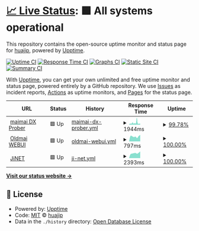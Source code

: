 # [📈 Live Status](https://uptime.fufubot.com): <!--live status--> **🟩 All systems operational**

This repository contains the open-source uptime monitor and status page for [huajip](https://uptime.fufubot.com), powered by [Upptime](https://github.com/upptime/upptime).

[![Uptime CI](https://github.com/huajip/uptime/workflows/Uptime%20CI/badge.svg)](https://github.com/huajip/uptime/actions?query=workflow%3A%22Uptime+CI%22)
[![Response Time CI](https://github.com/huajip/uptime/workflows/Response%20Time%20CI/badge.svg)](https://github.com/huajip/uptime/actions?query=workflow%3A%22Response+Time+CI%22)
[![Graphs CI](https://github.com/huajip/uptime/workflows/Graphs%20CI/badge.svg)](https://github.com/huajip/uptime/actions?query=workflow%3A%22Graphs+CI%22)
[![Static Site CI](https://github.com/huajip/uptime/workflows/Static%20Site%20CI/badge.svg)](https://github.com/huajip/uptime/actions?query=workflow%3A%22Static+Site+CI%22)
[![Summary CI](https://github.com/huajip/uptime/workflows/Summary%20CI/badge.svg)](https://github.com/huajip/uptime/actions?query=workflow%3A%22Summary+CI%22)

With [Upptime](https://upptime.js.org), you can get your own unlimited and free uptime monitor and status page, powered entirely by a GitHub repository. We use [Issues](https://github.com/huajip/uptime/issues) as incident reports, [Actions](https://github.com/huajip/uptime/actions) as uptime monitors, and [Pages](https://uptime.fufubot.com) for the status page.

<!--start: status pages-->
<!-- This summary is generated by Upptime (https://github.com/upptime/upptime) -->
<!-- Do not edit this manually, your changes will be overwritten -->
<!-- prettier-ignore -->
| URL | Status | History | Response Time | Uptime |
| --- | ------ | ------- | ------------- | ------ |
| <img alt="" src="https://icons.duckduckgo.com/ip3/www.diving-fish.com.ico" height="13"> [maimai DX Prober](https://www.diving-fish.com/api/maimaidxprober/message) | 🟩 Up | [maimai-dx-prober.yml](https://github.com/huajip/uptime/commits/HEAD/history/maimai-dx-prober.yml) | <details><summary><img alt="Response time graph" src="./graphs/maimai-dx-prober/response-time-week.png" height="20"> 1944ms</summary><br><a href="https://uptime.fufubot.com/history/maimai-dx-prober"><img alt="Response time 2913" src="https://img.shields.io/endpoint?url=https%3A%2F%2Fraw.githubusercontent.com%2Fhuajip%2Fuptime%2FHEAD%2Fapi%2Fmaimai-dx-prober%2Fresponse-time.json"></a><br><a href="https://uptime.fufubot.com/history/maimai-dx-prober"><img alt="24-hour response time 1135" src="https://img.shields.io/endpoint?url=https%3A%2F%2Fraw.githubusercontent.com%2Fhuajip%2Fuptime%2FHEAD%2Fapi%2Fmaimai-dx-prober%2Fresponse-time-day.json"></a><br><a href="https://uptime.fufubot.com/history/maimai-dx-prober"><img alt="7-day response time 1944" src="https://img.shields.io/endpoint?url=https%3A%2F%2Fraw.githubusercontent.com%2Fhuajip%2Fuptime%2FHEAD%2Fapi%2Fmaimai-dx-prober%2Fresponse-time-week.json"></a><br><a href="https://uptime.fufubot.com/history/maimai-dx-prober"><img alt="30-day response time 8839" src="https://img.shields.io/endpoint?url=https%3A%2F%2Fraw.githubusercontent.com%2Fhuajip%2Fuptime%2FHEAD%2Fapi%2Fmaimai-dx-prober%2Fresponse-time-month.json"></a><br><a href="https://uptime.fufubot.com/history/maimai-dx-prober"><img alt="1-year response time 3371" src="https://img.shields.io/endpoint?url=https%3A%2F%2Fraw.githubusercontent.com%2Fhuajip%2Fuptime%2FHEAD%2Fapi%2Fmaimai-dx-prober%2Fresponse-time-year.json"></a></details> | <details><summary><a href="https://uptime.fufubot.com/history/maimai-dx-prober">99.78%</a></summary><a href="https://uptime.fufubot.com/history/maimai-dx-prober"><img alt="All-time uptime 99.09%" src="https://img.shields.io/endpoint?url=https%3A%2F%2Fraw.githubusercontent.com%2Fhuajip%2Fuptime%2FHEAD%2Fapi%2Fmaimai-dx-prober%2Fuptime.json"></a><br><a href="https://uptime.fufubot.com/history/maimai-dx-prober"><img alt="24-hour uptime 100.00%" src="https://img.shields.io/endpoint?url=https%3A%2F%2Fraw.githubusercontent.com%2Fhuajip%2Fuptime%2FHEAD%2Fapi%2Fmaimai-dx-prober%2Fuptime-day.json"></a><br><a href="https://uptime.fufubot.com/history/maimai-dx-prober"><img alt="7-day uptime 99.78%" src="https://img.shields.io/endpoint?url=https%3A%2F%2Fraw.githubusercontent.com%2Fhuajip%2Fuptime%2FHEAD%2Fapi%2Fmaimai-dx-prober%2Fuptime-week.json"></a><br><a href="https://uptime.fufubot.com/history/maimai-dx-prober"><img alt="30-day uptime 99.56%" src="https://img.shields.io/endpoint?url=https%3A%2F%2Fraw.githubusercontent.com%2Fhuajip%2Fuptime%2FHEAD%2Fapi%2Fmaimai-dx-prober%2Fuptime-month.json"></a><br><a href="https://uptime.fufubot.com/history/maimai-dx-prober"><img alt="1-year uptime 98.22%" src="https://img.shields.io/endpoint?url=https%3A%2F%2Fraw.githubusercontent.com%2Fhuajip%2Fuptime%2FHEAD%2Fapi%2Fmaimai-dx-prober%2Fuptime-year.json"></a></details>
| <img alt="" src="https://icons.duckduckgo.com/ip3/my-aime.cn.ico" height="13"> [Oldmai WEBUI](https://my-aime.cn) | 🟩 Up | [oldmai-webui.yml](https://github.com/huajip/uptime/commits/HEAD/history/oldmai-webui.yml) | <details><summary><img alt="Response time graph" src="./graphs/oldmai-webui/response-time-week.png" height="20"> 797ms</summary><br><a href="https://uptime.fufubot.com/history/oldmai-webui"><img alt="Response time 1452" src="https://img.shields.io/endpoint?url=https%3A%2F%2Fraw.githubusercontent.com%2Fhuajip%2Fuptime%2FHEAD%2Fapi%2Foldmai-webui%2Fresponse-time.json"></a><br><a href="https://uptime.fufubot.com/history/oldmai-webui"><img alt="24-hour response time 943" src="https://img.shields.io/endpoint?url=https%3A%2F%2Fraw.githubusercontent.com%2Fhuajip%2Fuptime%2FHEAD%2Fapi%2Foldmai-webui%2Fresponse-time-day.json"></a><br><a href="https://uptime.fufubot.com/history/oldmai-webui"><img alt="7-day response time 797" src="https://img.shields.io/endpoint?url=https%3A%2F%2Fraw.githubusercontent.com%2Fhuajip%2Fuptime%2FHEAD%2Fapi%2Foldmai-webui%2Fresponse-time-week.json"></a><br><a href="https://uptime.fufubot.com/history/oldmai-webui"><img alt="30-day response time 697" src="https://img.shields.io/endpoint?url=https%3A%2F%2Fraw.githubusercontent.com%2Fhuajip%2Fuptime%2FHEAD%2Fapi%2Foldmai-webui%2Fresponse-time-month.json"></a><br><a href="https://uptime.fufubot.com/history/oldmai-webui"><img alt="1-year response time 1435" src="https://img.shields.io/endpoint?url=https%3A%2F%2Fraw.githubusercontent.com%2Fhuajip%2Fuptime%2FHEAD%2Fapi%2Foldmai-webui%2Fresponse-time-year.json"></a></details> | <details><summary><a href="https://uptime.fufubot.com/history/oldmai-webui">100.00%</a></summary><a href="https://uptime.fufubot.com/history/oldmai-webui"><img alt="All-time uptime 99.91%" src="https://img.shields.io/endpoint?url=https%3A%2F%2Fraw.githubusercontent.com%2Fhuajip%2Fuptime%2FHEAD%2Fapi%2Foldmai-webui%2Fuptime.json"></a><br><a href="https://uptime.fufubot.com/history/oldmai-webui"><img alt="24-hour uptime 100.00%" src="https://img.shields.io/endpoint?url=https%3A%2F%2Fraw.githubusercontent.com%2Fhuajip%2Fuptime%2FHEAD%2Fapi%2Foldmai-webui%2Fuptime-day.json"></a><br><a href="https://uptime.fufubot.com/history/oldmai-webui"><img alt="7-day uptime 100.00%" src="https://img.shields.io/endpoint?url=https%3A%2F%2Fraw.githubusercontent.com%2Fhuajip%2Fuptime%2FHEAD%2Fapi%2Foldmai-webui%2Fuptime-week.json"></a><br><a href="https://uptime.fufubot.com/history/oldmai-webui"><img alt="30-day uptime 100.00%" src="https://img.shields.io/endpoint?url=https%3A%2F%2Fraw.githubusercontent.com%2Fhuajip%2Fuptime%2FHEAD%2Fapi%2Foldmai-webui%2Fuptime-month.json"></a><br><a href="https://uptime.fufubot.com/history/oldmai-webui"><img alt="1-year uptime 99.87%" src="https://img.shields.io/endpoint?url=https%3A%2F%2Fraw.githubusercontent.com%2Fhuajip%2Fuptime%2FHEAD%2Fapi%2Foldmai-webui%2Fuptime-year.json"></a></details>
| <img alt="" src="https://icons.duckduckgo.com/ip3/jinet.wacca.cn.ico" height="13"> [JiNET](http://jinet.wacca.cn) | 🟩 Up | [ji-net.yml](https://github.com/huajip/uptime/commits/HEAD/history/ji-net.yml) | <details><summary><img alt="Response time graph" src="./graphs/ji-net/response-time-week.png" height="20"> 2393ms</summary><br><a href="https://uptime.fufubot.com/history/ji-net"><img alt="Response time 2161" src="https://img.shields.io/endpoint?url=https%3A%2F%2Fraw.githubusercontent.com%2Fhuajip%2Fuptime%2FHEAD%2Fapi%2Fji-net%2Fresponse-time.json"></a><br><a href="https://uptime.fufubot.com/history/ji-net"><img alt="24-hour response time 2409" src="https://img.shields.io/endpoint?url=https%3A%2F%2Fraw.githubusercontent.com%2Fhuajip%2Fuptime%2FHEAD%2Fapi%2Fji-net%2Fresponse-time-day.json"></a><br><a href="https://uptime.fufubot.com/history/ji-net"><img alt="7-day response time 2393" src="https://img.shields.io/endpoint?url=https%3A%2F%2Fraw.githubusercontent.com%2Fhuajip%2Fuptime%2FHEAD%2Fapi%2Fji-net%2Fresponse-time-week.json"></a><br><a href="https://uptime.fufubot.com/history/ji-net"><img alt="30-day response time 2240" src="https://img.shields.io/endpoint?url=https%3A%2F%2Fraw.githubusercontent.com%2Fhuajip%2Fuptime%2FHEAD%2Fapi%2Fji-net%2Fresponse-time-month.json"></a><br><a href="https://uptime.fufubot.com/history/ji-net"><img alt="1-year response time 2201" src="https://img.shields.io/endpoint?url=https%3A%2F%2Fraw.githubusercontent.com%2Fhuajip%2Fuptime%2FHEAD%2Fapi%2Fji-net%2Fresponse-time-year.json"></a></details> | <details><summary><a href="https://uptime.fufubot.com/history/ji-net">100.00%</a></summary><a href="https://uptime.fufubot.com/history/ji-net"><img alt="All-time uptime 99.90%" src="https://img.shields.io/endpoint?url=https%3A%2F%2Fraw.githubusercontent.com%2Fhuajip%2Fuptime%2FHEAD%2Fapi%2Fji-net%2Fuptime.json"></a><br><a href="https://uptime.fufubot.com/history/ji-net"><img alt="24-hour uptime 100.00%" src="https://img.shields.io/endpoint?url=https%3A%2F%2Fraw.githubusercontent.com%2Fhuajip%2Fuptime%2FHEAD%2Fapi%2Fji-net%2Fuptime-day.json"></a><br><a href="https://uptime.fufubot.com/history/ji-net"><img alt="7-day uptime 100.00%" src="https://img.shields.io/endpoint?url=https%3A%2F%2Fraw.githubusercontent.com%2Fhuajip%2Fuptime%2FHEAD%2Fapi%2Fji-net%2Fuptime-week.json"></a><br><a href="https://uptime.fufubot.com/history/ji-net"><img alt="30-day uptime 100.00%" src="https://img.shields.io/endpoint?url=https%3A%2F%2Fraw.githubusercontent.com%2Fhuajip%2Fuptime%2FHEAD%2Fapi%2Fji-net%2Fuptime-month.json"></a><br><a href="https://uptime.fufubot.com/history/ji-net"><img alt="1-year uptime 99.78%" src="https://img.shields.io/endpoint?url=https%3A%2F%2Fraw.githubusercontent.com%2Fhuajip%2Fuptime%2FHEAD%2Fapi%2Fji-net%2Fuptime-year.json"></a></details>

<!--end: status pages-->

[**Visit our status website →**](https://uptime.fufubot.com)

## 📄 License

- Powered by: [Upptime](https://github.com/upptime/upptime)
- Code: [MIT](./LICENSE) © [huajip](https://uptime.fufubot.com)
- Data in the `./history` directory: [Open Database License](https://opendatacommons.org/licenses/odbl/1-0/)

